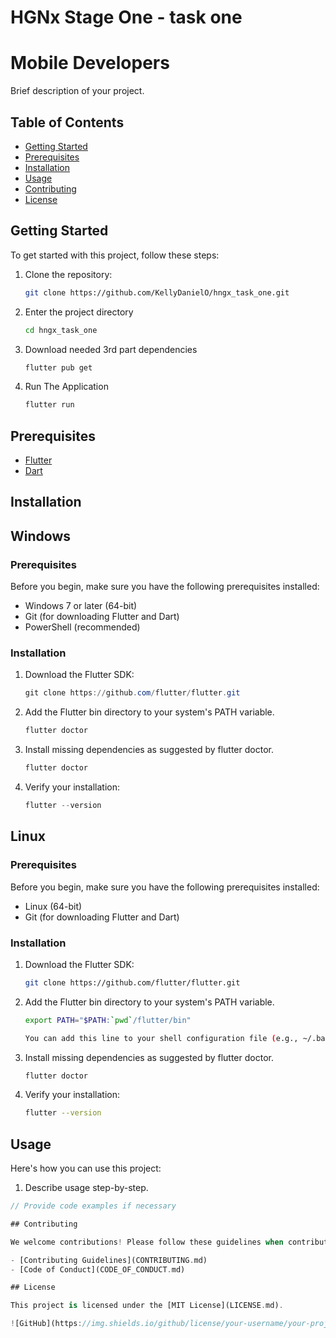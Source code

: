 # HGNx Stage One - task one
# Mobile Developers

Brief description of your project.

## Table of Contents

- [Getting Started](#getting-started)
- [Prerequisites](#prerequisites)
- [Installation](#installation)
- [Usage](#usage)
- [Contributing](#contributing)
- [License](#license)


## Getting Started

To get started with this project, follow these steps:

1. Clone the repository:

   ```bash
   git clone https://github.com/KellyDanielO/hngx_task_one.git

2. Enter the project directory
    ```bash
    cd hngx_task_one
3. Download needed 3rd part dependencies
    ```bash
    flutter pub get
4. Run The Application
    ```bash
    flutter run

## Prerequisites

- [Flutter](https://flutter.dev/) 
- [Dart](https://dart.dev/) 

## Installation


## Windows

### Prerequisites

Before you begin, make sure you have the following prerequisites installed:

- Windows 7 or later (64-bit)
- Git (for downloading Flutter and Dart)
- PowerShell (recommended)

### Installation

1. Download the Flutter SDK:

   ```powershell
   git clone https://github.com/flutter/flutter.git

2. Add the Flutter bin directory to your system's PATH variable.
    ```powershell
    flutter doctor
3. Install missing dependencies as suggested by flutter doctor.
    ```powershell
    flutter doctor
4. Verify your installation:
    ```powershell
    flutter --version

## Linux

### Prerequisites

Before you begin, make sure you have the following prerequisites installed:

- Linux (64-bit)
- Git (for downloading Flutter and Dart)

### Installation

1. Download the Flutter SDK:

   ```bash
   git clone https://github.com/flutter/flutter.git

2. Add the Flutter bin directory to your system's PATH variable.
    ```bash
    export PATH="$PATH:`pwd`/flutter/bin"

    You can add this line to your shell configuration file (e.g., ~/.bashrc, ~/.zshrc) to make it permanent.
3. Install missing dependencies as suggested by flutter doctor.
    ```bash
    flutter doctor
4. Verify your installation:
    ```bash
    flutter --version

## Usage

Here's how you can use this project:

1. Describe usage step-by-step.

```dart
// Provide code examples if necessary

## Contributing

We welcome contributions! Please follow these guidelines when contributing:

- [Contributing Guidelines](CONTRIBUTING.md)
- [Code of Conduct](CODE_OF_CONDUCT.md)

## License

This project is licensed under the [MIT License](LICENSE.md).

![GitHub](https://img.shields.io/github/license/your-username/your-project)
